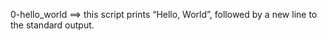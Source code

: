 0-hello_world ==> this script prints “Hello, World”, followed by a new line to the standard output.
